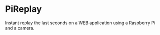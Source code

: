 # PiReplay

Instant replay the last seconds on a WEB application using a Raspberry Pi and a camera.
